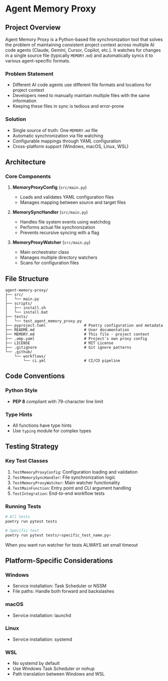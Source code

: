 # Agent Memory Proxy

## Project Overview

Agent Memory Proxy is a Python-based file synchronization tool that solves the problem of maintaining consistent project context across multiple AI code agents (Claude, Gemini, Cursor, Copilot, etc.).
It watches for changes in a single source file (typically `MEMORY.md`) and automatically syncs it to various agent-specific formats.

### Problem Statement
- Different AI code agents use different file formats and locations for project context
- Developers need to manually maintain multiple files with the same information
- Keeping these files in sync is tedious and error-prone

### Solution
- Single source of truth: One `MEMORY.md` file
- Automatic synchronization via file watching
- Configurable mappings through YAML configuration
- Cross-platform support (Windows, macOS, Linux, WSL)

## Architecture

### Core Components

1. **MemoryProxyConfig** (`src/main.py`)
   - Loads and validates YAML configuration files
   - Manages mapping between source and target files

2. **MemorySyncHandler** (`src/main.py`)
   - Handles file system events using watchdog
   - Performs actual file synchronization
   - Prevents recursive syncing with a flag

3. **MemoryProxyWatcher** (`src/main.py`)
   - Main orchestrator class
   - Manages multiple directory watchers
   - Scans for configuration files

## File Structure

```
agent-memory-proxy/
├── src/
│   └── main.py
├── scripts/
│   ├── install.sh
│   └── install.bat
├── tests/
│   └── test_agent_memory_proxy.py
├── pyproject.toml                 # Poetry configuration and metadata
├── README.md                      # User documentation
├── MEMORY.md                      # This file - project context
├── .amp.yaml                      # Project's own proxy config
├── LICENSE                        # MIT License
├── .gitignore                     # Git ignore patterns
└── .github/
    └── workflows/
        └── ci.yml                 # CI/CD pipeline
```

## Code Conventions

### Python Style
- **PEP 8** compliant with 79-character line limit

### Type Hints
- All functions have type hints
- Use `typing` module for complex types

## Testing Strategy


### Key Test Classes
1. `TestMemoryProxyConfig`: Configuration loading and validation
2. `TestMemorySyncHandler`: File synchronization logic
3. `TestMemoryProxyWatcher`: Main watcher functionality
4. `TestMainFunction`: Entry point and CLI argument handling
5. `TestIntegration`: End-to-end workflow tests

### Running Tests
```bash
# All tests
poetry run pytest tests

# Specific test
poetry run pytest tests/<specific_test_name.py>
```
When you want run watcher for tests ALWAYS set small timeout

## Platform-Specific Considerations

### Windows
- Service installation: Task Scheduler or NSSM
- File paths: Handle both forward and backslashes

### macOS
- Service installation: launchd

### Linux
- Service installation: systemd

### WSL
- No systemd by default
- Use Windows Task Scheduler or nohup
- Path translation between Windows and WSL

